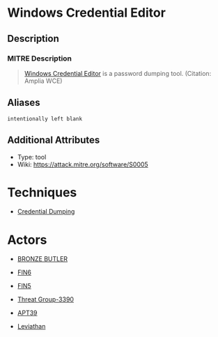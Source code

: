 
# Windows Credential Editor

## Description

### MITRE Description

> [Windows Credential Editor](https://attack.mitre.org/software/S0005) is a password dumping tool. (Citation: Amplia WCE)

## Aliases

```
intentionally left blank
```

## Additional Attributes

* Type: tool
* Wiki: https://attack.mitre.org/software/S0005

# Techniques


* [Credential Dumping](../techniques/Credential-Dumping.md)


# Actors


* [BRONZE BUTLER](../actors/BRONZE-BUTLER.md)

* [FIN6](../actors/FIN6.md)
    
* [FIN5](../actors/FIN5.md)
    
* [Threat Group-3390](../actors/Threat-Group-3390.md)
    
* [APT39](../actors/APT39.md)
    
* [Leviathan](../actors/Leviathan.md)
    
